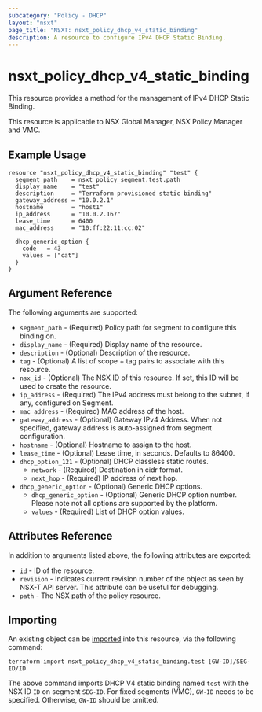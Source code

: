 ```yaml
---
subcategory: "Policy - DHCP"
layout: "nsxt"
page_title: "NSXT: nsxt_policy_dhcp_v4_static_binding"
description: A resource to configure IPv4 DHCP Static Binding.
---
```


# nsxt_policy_dhcp_v4_static_binding

This resource provides a method for the management of IPv4 DHCP Static Binding.

This resource is applicable to NSX Global Manager, NSX Policy Manager and VMC.

## Example Usage

```hcl
resource "nsxt_policy_dhcp_v4_static_binding" "test" {
  segment_path    = nsxt_policy_segment.test.path
  display_name    = "test"
  description     = "Terraform provisioned static binding"
  gateway_address = "10.0.2.1"
  hostname        = "host1"
  ip_address      = "10.0.2.167"
  lease_time      = 6400
  mac_address     = "10:ff:22:11:cc:02"

  dhcp_generic_option {
    code   = 43
    values = ["cat"]
  }
}
```

## Argument Reference

The following arguments are supported:

* `segment_path` - (Required) Policy path for segment to configure this binding on.
* `display_name` - (Required) Display name of the resource.
* `description` - (Optional) Description of the resource.
* `tag` - (Optional) A list of scope + tag pairs to associate with this resource.
* `nsx_id` - (Optional) The NSX ID of this resource. If set, this ID will be used to create the resource.
* `ip_address` - (Required) The IPv4 address must belong to the subnet, if any, configured on Segment.
* `mac_address` - (Required) MAC address of the host.
* `gateway_address` - (Optional) Gateway IPv4 Address. When not specified, gateway address is auto-assigned from segment configuration.
* `hostname` - (Optional) Hostname to assign to the host.
* `lease_time` - (Optional) Lease time, in seconds. Defaults to 86400.
* `dhcp_option_121` - (Optional) DHCP classless static routes.
  * `network` - (Required) Destination in cidr format.
  * `next_hop` - (Required) IP address of next hop.
* `dhcp_generic_option` - (Optional) Generic DHCP options.
  * `dhcp_generic_option` - (Optional) Generic DHCP option number. Please note not all options are supported by the platform.
  * `values` - (Required) List of DHCP option values.

## Attributes Reference

In addition to arguments listed above, the following attributes are exported:

* `id` - ID of the resource.
* `revision` - Indicates current revision number of the object as seen by NSX-T API server. This attribute can be useful for debugging.
* `path` - The NSX path of the policy resource.

## Importing

An existing object can be [imported][docs-import] into this resource, via the following command:

[docs-import]: /docs/import/index.html

```
terraform import nsxt_policy_dhcp_v4_static_binding.test [GW-ID]/SEG-ID/ID
```

The above command imports DHCP V4 static binding named `test` with the NSX ID `ID` on segment `SEG-ID`.
For fixed segments (VMC), `GW-ID` needs to be specified. Otherwise, `GW-ID` should be omitted.
